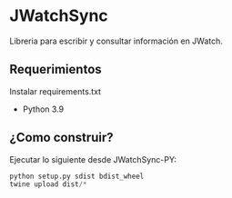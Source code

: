 
# JWatchSync

Libreria para escribir y consultar información en JWatch.

## Requerimientos
Instalar requirements.txt
- Python 3.9

## ¿Como construir?
Ejecutar lo siguiente desde JWatchSync-PY:
```python
python setup.py sdist bdist_wheel
twine upload dist/*
```